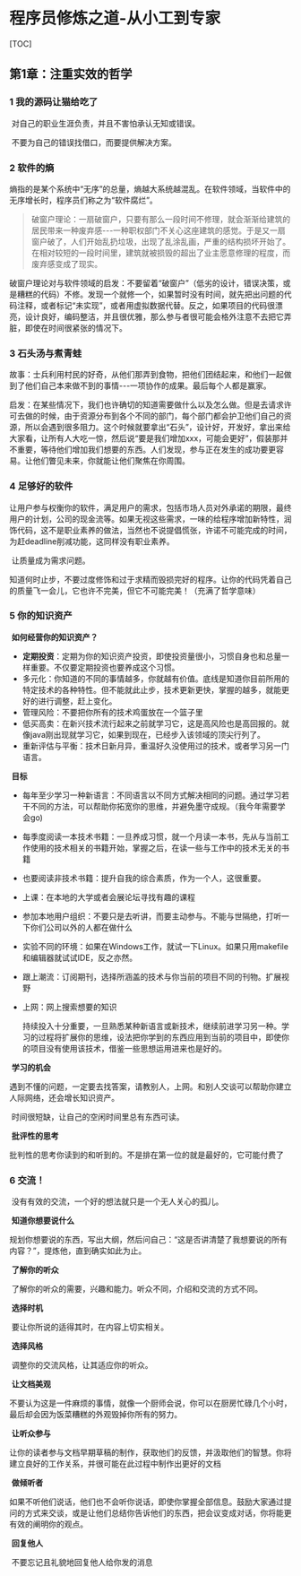 # 程序员修炼之道-从小工到专家

[TOC]



## 第1章：注重实效的哲学

### 1 我的源码让猫给吃了

​	对自己的职业生涯负责，并且不害怕承认无知或错误。

​	不要为自己的错误找借口，而要提供解决方案。

### 2 软件的熵

​	熵指的是某个系统中“无序”的总量，熵越大系统越混乱。在软件领域，当软件中的无序增长时，程序员们称之为“软件腐烂”。

> ​	破窗户理论：一扇破窗户，只要有那么一段时间不修理，就会渐渐给建筑的居民带来一种废弃感---一种职权部门不关心这座建筑的感觉。于是又一扇窗户破了，人们开始乱扔垃圾，出现了乱涂乱画，严重的结构损坏开始了。在相对较短的一段时间里，建筑就被损毁的超出了业主愿意修理的程度，而废弃感变成了现实。

​	破窗户理论对与软件领域的启发：不要留着“破窗户”（低劣的设计，错误决策，或是糟糕的代码）不修。发现一个就修一个，如果暂时没有时间，就先把出问题的代码注释，或者标记“未实现”，或者用虚拟数据代替。反之，如果项目的代码很漂亮，设计良好，编码整洁，并且很优雅，那么参与者很可能会格外注意不去把它弄脏，即使在时间很紧张的情况下。

[^破窗户理论，注：]: 真的是这样的，在系统中，代码风格很统一，大家都会自觉遵收。另外如果每个人都有一颗不愿产生破窗户或修复破窗户的心，系统也将变得更好。

### 3 石头汤与煮青蛙

​	故事：士兵利用村民的好奇，从他们那弄到食物，把他们团结起来，和他们一起做到了他们自己本来做不到的事情---一项协作的成果。最后每个人都是赢家。

​	启发：在某些情况下，我们也许确切的知道需要做什么以及怎么做。但是去请求许可去做的时候，由于资源分布到各个不同的部门，每个部门都会护卫他们自己的资源，所以会遇到很多阻力。这个时候就要拿出“石头”，设计好，开发好，拿出来给大家看，让所有人大吃一惊，然后说“要是我们增加xxx，可能会更好”，假装那并不重要，等待他们增加我们想要的东西。人们发现，参与正在发生的成功要更容易。让他们瞥见未来，你就能让他们聚焦在你周围。

### 4 足够好的软件

​	让用户参与权衡你的软件，满足用户的需求，包括市场人员对外承诺的期限，最终用户的计划，公司的现金流等。如果无视这些需求，一味的给程序增加新特性，润饰代码，这不是职业素养的做法，当然也不说提倡慌张，许诺不可能完成的时间，为赶deadline削减功能，这同样没有职业素养。

​	让质量成为需求问题。

​	知道何时止步，不要过度修饰和过于求精而毁损完好的程序。让你的代码凭着自己的质量飞一会儿，它也许不完美，但它不可能完美！（充满了哲学意味）

### 5 你的知识资产

​	**如何经营你的知识资产？**

- **定期投资**：定期为你的知识资产投资，即使投资量很小，习惯自身也和总量一样重要。不仅要定期投资也要养成这个习惯。
- 多元化：你知道的不同的事情越多，你就越有价值。底线是知道你目前所用的特定技术的各种特性。但不能就此止步，技术更新更快，掌握的越多，就能更好的进行调整，赶上变化。
- 管理风险：不要把你所有的技术鸡蛋放在一个篮子里
- 低买高卖：在新兴技术流行起来之前就学习它，这是高风险也是高回报的。就像java刚出现就学习它，如果到现在，已经步入该领域的顶尖行列了。
- 重新评估与平衡：技术日新月异，重温好久没使用过的技术，或者学习另一门语言。

​	**目标**

- 每年至少学习一种新语言：不同语言以不同方式解决相同的问题。通过学习若干不同的方法，可以帮助你拓宽你的思维，并避免墨守成规。（我今年需要学会go)

- 每季度阅读一本技术书籍：一旦养成习惯，就一个月读一本书，先从与当前工作使用的技术相关的书籍开始，掌握之后，在读一些与工作中的技术无关的书籍

- 也要阅读非技术书籍：提升自我的综合素质，作为一个人，这很重要。

- 上课：在本地的大学或者会展论坛寻找有趣的课程

- 参加本地用户组织：不要只是去听讲，而要主动参与。不能与世隔绝，打听一下你们公司以外的人都在做什么

- 实验不同的环境：如果在Windows工作，就试一下Linux。如果只用makefile和编辑器就试试IDE，反之亦然。

- 跟上潮流：订阅期刊，选择所涵盖的技术与你当前的项目不同的刊物。扩展视野

- 上网：网上搜索想要的知识

  持续投入十分重要，一旦熟悉某种新语言或新技术，继续前进学习另一种。学习的过程将扩展你的思维，设法把你学到的东西应用到当前的项目中，即使你的项目没有使用该技术，借鉴一些思想运用进来也是好的。

​	**学习的机会**

​		遇到不懂的问题，一定要去找答案，请教别人，上网。和别人交谈可以帮助你建立人际网络，还会增长知识资产。

​		时间很短缺，让自己的空闲时间里总有东西可读。

​	**批评性的思考**

​		批判性的思考你读到的和听到的。不是排在第一位的就是最好的，它可能付费了

### 6 交流！

​	没有有效的交流，一个好的想法就只是一个无人关心的孤儿。

​	**知道你想要说什么**

​		规划你想要说的东西，写出大纲，然后问自己：“这是否讲清楚了我想要说的所有内容？”，提炼他，直到确实如此为止。

​	**了解你的听众**

​		了解你的听众的需要，兴趣和能力。听众不同，介绍和交流的方式不同。

​	**选择时机**

​		要让你所说的适得其时，在内容上切实相关。

​	**选择风格**

​		调整你的交流风格，让其适应你的听众。

​	**让文档美观**

​		不要认为这是一件麻烦的事情，就像一个厨师会说，你可以在厨房忙碌几个小时，最后却会因为饭菜糟糕的外观毁掉你所有的努力。

​	**让听众参与**

​		让你的读者参与文档早期草稿的制作，获取他们的反馈，并汲取他们的智慧。你将建立良好的工作关系，并很可能在此过程中制作出更好的文档

​	**做倾听者**

​		如果不听他们说话，他们也不会听你说话，即使你掌握全部信息。鼓励大家通过提问的方式来交谈，或是让他们总结你告诉他们的东西，把会议变成对话，你将能更有效的阐明你的观点。

​	**回复他人**

​		不要忘记且礼貌地回复他人给你发的消息



​		